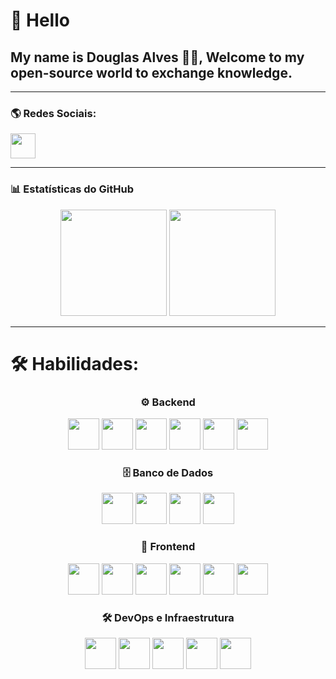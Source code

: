 # 👋 Hello 
## My name is Douglas Alves 🧑‍💻, Welcome to my open-source world to exchange knowledge.

---

### 🌎 **Redes Sociais:**
[<img src="https://cdn.jsdelivr.net/gh/devicons/devicon/icons/linkedin/linkedin-original.svg" width="40">](https://www.linkedin.com/in/douglas-alves-b3b901179/)

---

### 📊 **Estatísticas do GitHub**
<div align="center">
  <img height="170em" src="https://github-readme-stats.vercel.app/api?username=Douglas-00&show_icons=true&theme=merko&include_all_commits=true&count_private=true">
  <img height="170em" src="https://github-readme-stats.vercel.app/api/top-langs/?username=Douglas-00&layout=compact&hide=shell&theme=merko">
</div>

---

# 🛠 **Habilidades:**
<div align="center">

### ⚙️ **Backend**
<img src="https://cdn.jsdelivr.net/gh/devicons/devicon/icons/nodejs/nodejs-original.svg" width="50">
<img src="https://cdn.jsdelivr.net/gh/devicons/devicon/icons/typescript/typescript-original.svg" width="50">
<img src="https://cdn.jsdelivr.net/gh/devicons/devicon/icons/nestjs/nestjs-plain.svg" width="50">
<img src="https://cdn.jsdelivr.net/gh/devicons/devicon/icons/rabbitmq/rabbitmq-original.svg" width="50">
<img src="https://cdn.jsdelivr.net/gh/devicons/devicon/icons/redis/redis-original.svg" width="50">
<img src="https://cdn.jsdelivr.net/gh/devicons/devicon/icons/python/python-original.svg" width="50">

### 🗄️ **Banco de Dados**
<img src="https://cdn.jsdelivr.net/gh/devicons/devicon/icons/mysql/mysql-original.svg" width="50">
<img src="https://cdn.jsdelivr.net/gh/devicons/devicon/icons/postgresql/postgresql-original.svg" width="50">
<img src="https://cdn.jsdelivr.net/gh/devicons/devicon/icons/mongodb/mongodb-original.svg" width="50">
<img src="https://cdn.jsdelivr.net/gh/devicons/devicon/icons/sqlite/sqlite-original.svg" width="50">

### 🎨 **Frontend**
<img src="https://cdn.jsdelivr.net/gh/devicons/devicon/icons/html5/html5-original.svg" width="50">
<img src="https://cdn.jsdelivr.net/gh/devicons/devicon/icons/css3/css3-original.svg" width="50">
<img src="https://cdn.jsdelivr.net/gh/devicons/devicon/icons/bootstrap/bootstrap-original.svg" width="50">
<img src="https://cdn.jsdelivr.net/gh/devicons/devicon/icons/javascript/javascript-original.svg" width="50">
<img src="https://cdn.jsdelivr.net/gh/devicons/devicon/icons/react/react-original.svg" width="50">
<img src="https://cdn.jsdelivr.net/gh/devicons/devicon/icons/nextjs/nextjs-original.svg" width="50">

### 🛠 **DevOps e Infraestrutura**
<img src="https://cdn.jsdelivr.net/gh/devicons/devicon/icons/docker/docker-original.svg" width="50">
<img src="https://cdn.jsdelivr.net/gh/devicons/devicon/icons/kubernetes/kubernetes-plain.svg" width="50">
<img src="https://cdn.jsdelivr.net/gh/devicons/devicon/icons/gitlab/gitlab-original.svg" width="50">
<img src="https://cdn.jsdelivr.net/gh/devicons/devicon/icons/grafana/grafana-original.svg" width="50">
<img src="https://cdn.jsdelivr.net/gh/devicons/devicon/icons/githubactions/githubactions-original.svg" width="50"> <!-- CI/CD -->

</div>
